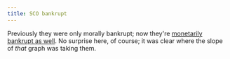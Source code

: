 ```yaml
---
title: SCO bankrupt
---
```


Previously they were only morally bankrupt; now they're [monetarily bankrupt as well](http://www.groklaw.net/article.php?story=20070914152904577 "Groklaw - SCO Files For Chapter 11 Bankruptcy - Updated"). No surprise here, of course; it was clear where the slope of *that* graph was taking them.
